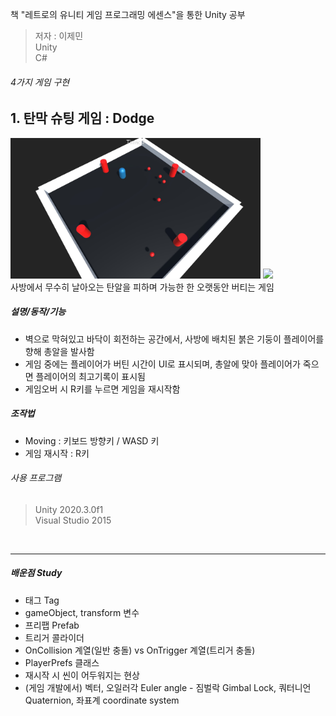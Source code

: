 책 "레트로의 유니티 게임 프로그래밍 에센스"을 통한 Unity 공부
> 저자 : 이제민  
> Unity  
> C#

###### 4가지 게임 구현

## 1. 탄막 슈팅 게임 : Dodge  
<img src="./Screenshots/Screenshots1.jpg" width="400"> <img src=".Screenshots/Screenshots2.jpg" width="400">  
사방에서 무수히 날아오는 탄알을 피하며 가능한 한 오랫동안 버티는 게임

##### 설명/동작/기능
- 벽으로 막혀있고 바닥이 회전하는 공간에서, 사방에 배치된 붉은 기둥이 플레이어를 향해 총알을 발사함
- 게임 중에는 플레이어가 버틴 시간이 UI로 표시되며, 총알에 맞아 플레이어가 죽으면 플레이어의 최고기록이 표시됨
- 게임오버 시 R키를 누르면 게임을 재시작함

##### 조작법
- Moving : 키보드 방향키 / WASD 키
- 게임 재시작 : R키

###### 사용 프로그램
> Unity 2020.3.0f1  
> Visual Studio 2015
<br>

----------------

##### 배운점 Study
- 태그 Tag
- gameObject, transform 변수
- 프리팹 Prefab
- 트리거 콜라이더
- OnCollision 계열(일반 충돌) vs OnTrigger 계열(트리거 충돌)
- PlayerPrefs 클래스
- 재시작 시 씬이 어두워지는 현상
- (게임 개발에서) 벡터, 오일러각 Euler angle - 짐벌락 Gimbal Lock, 쿼터니언 Quaternion, 좌표계 coordinate system
